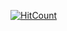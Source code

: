 [![HitCount](http://hits.dwyl.com/Luisibear98/https://githubcom/Luisibear98/Luisibear98.svg)](http://hits.dwyl.com/Luisibear98/https://githubcom/Luisibear98/Luisibear98)

<!--
**Luisibear98/Luisibear98** is a ✨ _special_ ✨ repository because its `README.md` (this file) appears on your GitHub profile.

[![Anurag's GitHub stats](https://github-readme-stats.vercel.app/api?username=Luisibear98)](https://github.com/anuraghazra/github-readme-stats)



Here are some ideas to get you started:

- 🔭 I’m currently working on ...
- 🌱 I’m currently learning ...
- 👯 I’m looking to collaborate on ...
- 🤔 I’m looking for help with ...
- 💬 Ask me about ...
- 📫 How to reach me: ...
- 😄 Pronouns: ...
- ⚡ Fun fact: ...
-->
